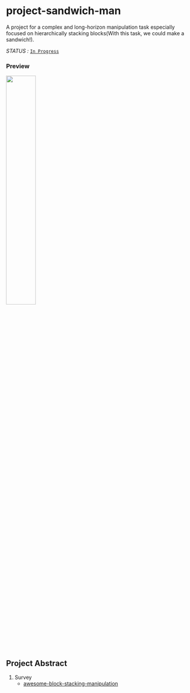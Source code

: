 # project-sandwich-man

A project for a complex and long-horizon manipulation task especially focused on hierarchically stacking blocks(With this task, we could make a sandwich!).


*STATUS :* [`In Progress`](https://github.com/ropiens/project-sandwich-man/projects/1)

### Preview
<img src = "https://user-images.githubusercontent.com/26274945/129780329-1aada415-089c-47a1-b79b-33e564b0d804.png" width="40%">

## Project Abstract
1. Survey
   - [awesome-block-stacking-manipulation](https://github.com/ropiens/awesome-block-stacking-manipulation)
